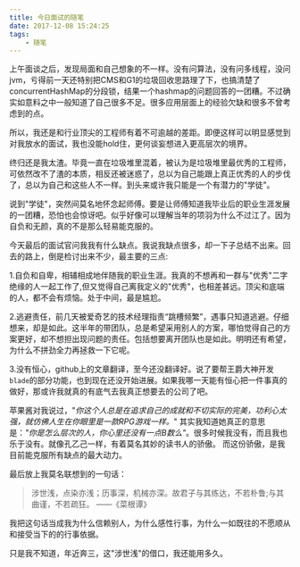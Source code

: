 ```yaml
---
title: 今日面试的随笔
date: 2017-12-08 15:24:25
tags:
	- 随笔
---
```


上午面谈之后，发现局面和自己想象的不一样。没有问算法，没有问多线程，没问jvm，亏得前一天还特别把CMS和G1的垃圾回收思路理了下，也搞清楚了concurrentHashMap的分段锁，结果一个hashmap的问题回答的一团糟。不过确实如意料之中一般知道了自己很多不足。很多应用层面上的经验欠缺和很多不曾考虑到的点。

<!--more-->

所以，我还是和行业顶尖的工程师有着不可逾越的差距。即便这样可以明显感觉到对我放水的面试，我也没能hold住，更何谈妄想进入更高层次的境界。

终归还是我太渣。毕竟一直在垃圾堆里混着，被认为是垃圾堆里最优秀的工程师，可依然改不了渣的本质，相反还被迷惑了，总以为自己能跟上真正优秀的人的步伐了，总以为自己和这些人不一样。到头来或许我只能是一个有潜力的"学徒"。

说到"学徒"，突然间莫名地怀念起师傅。要是让师傅知道我毕业后的职业生涯发展的一团糟，恐怕也会惊讶吧。似乎好像可以理解当年的项羽为什么不过江了。因为自负和无颜，真的不是那么轻易能克服的。

今天最后的面试官问我我有什么缺点。我说我缺点很多，却一下子总结不出来。回去的路上，倒是检讨出来不少，最主要的三点:

1.自负和自卑，相辅相成地伴随我的职业生涯。我真的不想再和一群与"优秀"二字绝缘的人一起工作了,但又觉得自己离我定义的"优秀"，也相差甚远。顶尖和底端的人，都不会有烦恼。处于中间，最是尴尬。

2.逃避责任，前几天被爱奇艺的技术经理指责“跳槽频繁”，遇事只知道逃避。仔细想来，却是如此。这半年的带团队，总是希望采用别人的方案，哪怕觉得自己的方案更好，却不想担出现问题的责任。包括想要离开团队也是如此。明明还有希望，为什么不拼劲全力再拯救一下它呢。

3.没有恒心，github上的文章翻译，至今还没翻译好。说了要帮王爵大神开发```blade```的部分功能，也到现在还没开始进展。如果我哪一天能有恒心把一件事真的做好，那或许我就真的有底气去我真正想要去的公司了吧。

苹果酱对我说过，"*你这个人总是在追求自己的成就和不切实际的完美，功利心太强，就仿佛人生在你眼里是一款RPG游戏一样。*" 其实我知道她真正的意思是：*"你是怎么层次的人，你心里还没有一点B数么"*。很多时候我没有，而且我也乐于没有。就像孔乙己一样，有着莫名其妙的读书人的骄傲。 而这份骄傲，是我目前能克服所有缺点的最大动力。

最后放上我莫名联想到的一句话：

> 涉世浅，点染亦浅；历事深，机械亦深。故君子与其练达，不若朴鲁;与其曲谨，不若疏狂。    ——《菜根谭》

我把这句话当成我为什么信赖别人，为什么感性行事，为什么一如既往的不愿顺从和接受当下的的行事依据。

只是我不知道，年近奔三，这"涉世浅"的借口，我还能用多久。




